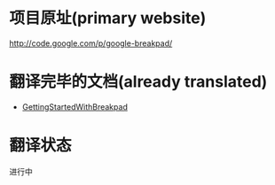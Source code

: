 # 项目原址(primary website) #

http://code.google.com/p/google-breakpad/


# 翻译完毕的文档(already translated) #

  * [GettingStartedWithBreakpad](Breakpad_GettingStartedWithBreakpad.md)

# 翻译状态 #

进行中